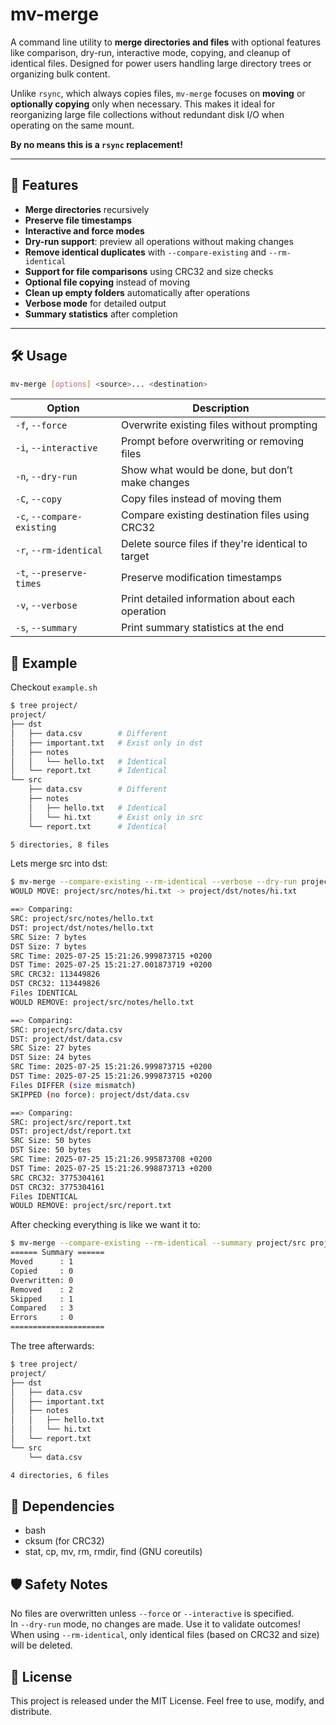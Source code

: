 # mv-merge

A command line utility to **merge directories and files** with optional features like comparison, dry-run, interactive mode, copying, and cleanup of identical files. 
Designed for power users handling large directory trees or organizing bulk content.

Unlike `rsync`, which always copies files, `mv-merge` focuses on **moving** or **optionally copying** only when necessary.
This makes it ideal for reorganizing large file collections without redundant disk I/O when operating on the same mount.

**By no means this is a `rsync` replacement!**

---

## 🚀 Features

- **Merge directories** recursively
- **Preserve file timestamps**
- **Interactive and force modes**
- **Dry-run support**: preview all operations without making changes
- **Remove identical duplicates** with `--compare-existing` and `--rm-identical`
- **Support for file comparisons** using CRC32 and size checks
- **Optional file copying** instead of moving
- **Clean up empty folders** automatically after operations
- **Verbose mode** for detailed output
- **Summary statistics** after completion

---

## 🛠️ Usage

```sh
mv-merge [options] <source>... <destination>
```

| Option                     | Description                                        |
| -------------------------- | -------------------------------------------------- |
| `-f`, `--force`            | Overwrite existing files without prompting         |
| `-i`, `--interactive`      | Prompt before overwriting or removing files        |
| `-n`, `--dry-run`          | Show what would be done, but don’t make changes    |
| `-C`, `--copy`             | Copy files instead of moving them                  |
| `-c`, `--compare-existing` | Compare existing destination files using CRC32     |
| `-r`, `--rm-identical`     | Delete source files if they're identical to target |
| `-t`, `--preserve-times`   | Preserve modification timestamps                   |
| `-v`, `--verbose`          | Print detailed information about each operation    |
| `-s`, `--summary`          | Print summary statistics at the end                |


## 📁 Example
Checkout `example.sh`
```sh
$ tree project/
project/
├── dst
│   ├── data.csv        # Different
│   ├── important.txt   # Exist only in dst
│   ├── notes
│   │   └── hello.txt   # Identical
│   └── report.txt      # Identical
└── src
    ├── data.csv        # Different
    ├── notes
    │   ├── hello.txt   # Identical
    │   └── hi.txt      # Exist only in src
    └── report.txt      # Identical

5 directories, 8 files
```
Lets merge src into dst:
```sh
$ mv-merge --compare-existing --rm-identical --verbose --dry-run project/src project/dst
WOULD MOVE: project/src/notes/hi.txt -> project/dst/notes/hi.txt

==> Comparing:
SRC: project/src/notes/hello.txt
DST: project/dst/notes/hello.txt
SRC Size: 7 bytes
DST Size: 7 bytes
SRC Time: 2025-07-25 15:21:26.999873715 +0200
DST Time: 2025-07-25 15:21:27.001873719 +0200
SRC CRC32: 113449826
DST CRC32: 113449826
Files IDENTICAL
WOULD REMOVE: project/src/notes/hello.txt

==> Comparing:
SRC: project/src/data.csv
DST: project/dst/data.csv
SRC Size: 27 bytes
DST Size: 24 bytes
SRC Time: 2025-07-25 15:21:26.999873715 +0200
DST Time: 2025-07-25 15:21:26.999873715 +0200
Files DIFFER (size mismatch)
SKIPPED (no force): project/dst/data.csv

==> Comparing:
SRC: project/src/report.txt
DST: project/dst/report.txt
SRC Size: 50 bytes
DST Size: 50 bytes
SRC Time: 2025-07-25 15:21:26.995873708 +0200
DST Time: 2025-07-25 15:21:26.998873713 +0200
SRC CRC32: 3775304161
DST CRC32: 3775304161
Files IDENTICAL
WOULD REMOVE: project/src/report.txt
```
After checking everything is like we want it to:
```sh
$ mv-merge --compare-existing --rm-identical --summary project/src project/dst
====== Summary ======
Moved      : 1
Copied     : 0
Overwritten: 0
Removed    : 2
Skipped    : 1
Compared   : 3
Errors     : 0
=====================
```
The tree afterwards:
```sh
$ tree project/
project/
├── dst
│   ├── data.csv
│   ├── important.txt
│   ├── notes
│   │   ├── hello.txt
│   │   └── hi.txt
│   └── report.txt
└── src
    └── data.csv

4 directories, 6 files
```

## 🧩 Dependencies

- bash
- cksum (for CRC32)
- stat, cp, mv, rm, rmdir, find (GNU coreutils)

## 🛡️ Safety Notes

No files are overwritten unless `--force` or `--interactive` is specified.  
In `--dry-run` mode, no changes are made. Use it to validate outcomes!  
When using `--rm-identical`, only identical files (based on CRC32 and size) will be deleted.

## 📖 License

This project is released under the MIT License. Feel free to use, modify, and distribute.